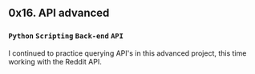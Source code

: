 ## 0x16. API advanced
### `Python` `Scripting` `Back-end` `API`
I continued to practice querying API's in this advanced project, this time
working with the Reddit API.
